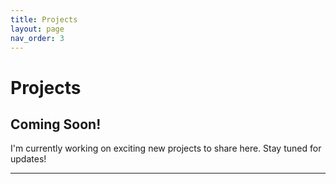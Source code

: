 ```yaml
---
title: Projects
layout: page
nav_order: 3
---
```


# Projects

## Coming Soon!
I'm currently working on exciting new projects to share here. Stay tuned for updates!

---

